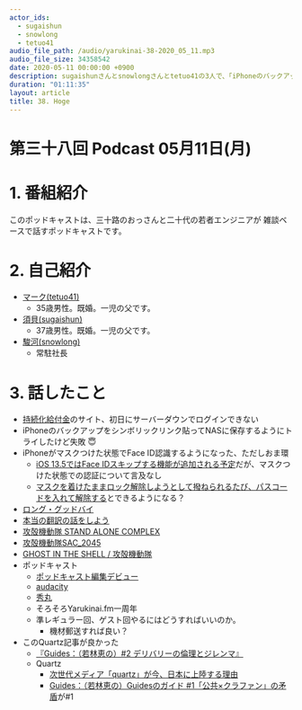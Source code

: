 ```yaml
---
actor_ids:
  - sugaishun
  - snowlong
  - tetuo41
audio_file_path: /audio/yarukinai-38-2020_05_11.mp3
audio_file_size: 34358542
date: 2020-05-11 00:00:00 +0900
description: sugaishunさんとsnowlongさんとtetuo41の3人で、「iPhoneのバックアップ」「ロング・グッドバイ」「攻殻機動隊」について話しました。
duration: "01:11:35"
layout: article
title: 38. Hoge
---
```


# 第三十八回 Podcast 05月11日(月)

# 1. 番組紹介
  このポッドキャストは、三十路のおっさんと二十代の若者エンジニアが
  雑談ベースで話すポッドキャストです。

# 2. 自己紹介
- [マーク(tetuo41)](https://twitter.com/tetuo41)
    - 35歳男性。既婚。一児の父です。
- [須貝(sugaishun)](https://twitter.com/sugaishun)
    - 37歳男性。既婚。一児の父です。
- [駿河(snowlong)](https://twitter.com/_snowlong)
    - 常駐社長

# 3. 話したこと

- [持続化給付金](https://www.jizokuka-kyufu.jp/)のサイト、初日にサーバーダウンでログインできない
- iPhoneのバックアップをシンボリックリンク貼ってNASに保存するようにトライしたけど失敗 😇
- iPhoneがマスクつけた状態でFace ID認識するようになった、ただしおま環
    - [iOS 13.5ではFace IDスキップする機能が追加される予定](https://jp.techcrunch.com/2020/04/30/2020-04-29-apple-face-id-unlock-mask/)だが、マスクつけた状態での認証について言及なし
    - [マスクを着けたままロック解除しようとして撥ねられるたび、パスコードを入れて解除する](https://www.phileweb.com/review/column/202002/25/963.html)とできるようになる？
- [ロング・グッドバイ](https://www.amazon.co.jp/gp/product/B01B2MWSBS/?&_encoding=UTF8&tag=31415q2-22)
- [本当の翻訳の話をしよう](https://amzn.to/2WkDUNi)
- [攻殻機動隊 STAND ALONE COMPLEX](https://www.netflix.com/title/70213091)
- [攻殻機動隊SAC_2045](https://www.netflix.com/title/81030224)
- [GHOST IN THE SHELL / 攻殻機動隊](https://www.netflix.com/watch/540533)
- ポッドキャスト
    - [ポッドキャスト編集デビュー](https://twitter.com/sugaishun/status/1257131828365766656?s=20)
    - [audacity](https://www.audacityteam.org/)
    - [秀丸](https://hide.maruo.co.jp/software/hidemaru.html)
    - そろそろYarukinai.fm一周年
    - 準レギュラー回、ゲスト回やるにはどうすればいいのか。
        - 機材郵送すれば良い？
- このQuartz記事が良かった
    - [『Guides：（若林恵の）#2 デリバリーの倫理とジレンマ』](https://newspicks.com/news/4882783/body/)
    - Quartz
        - [次世代メディア「quartz」が今、日本に上陸する理由](https://qz.com/1746387/%E6%AC%A1%E4%B8%96%E4%BB%A3%E3%83%A1%E3%83%87%E3%82%A3%E3%82%A2%E3%80%8Cquartz%E3%80%8D%E3%81%8C%E4%BB%8A%E3%80%81%E6%97%A5%E6%9C%AC%E3%81%AB%E4%B8%8A%E9%99%B8%E3%81%99%E3%82%8B%E7%90%86%E7%94%B1/)
        - [Guides：（若林恵の）Guidesのガイド #1「公共×クラファン」の矛盾](https://m.newspicks.com/news/4882507/body/)が#1
